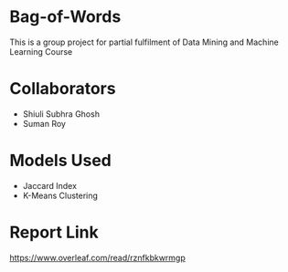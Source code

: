 # Bag-of-Words
This is a group project for partial fulfilment of Data Mining and Machine Learning Course


# Collaborators 
- Shiuli Subhra Ghosh 
- Suman Roy 

# Models Used
- Jaccard Index
- K-Means Clustering

# Report Link 

https://www.overleaf.com/read/rznfkbkwrmgp
